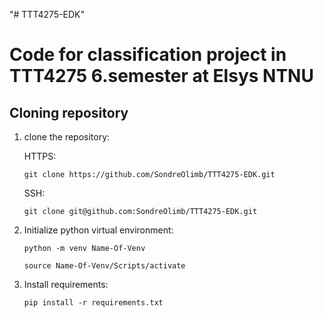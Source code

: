 "# TTT4275-EDK"

# Code for classification project in TTT4275 6.semester at Elsys NTNU 


## Cloning repository
1. clone the repository:

    HTTPS:
    ```
   git clone https://github.com/SondreOlimb/TTT4275-EDK.git

   ```

    SSH:
    ```
   git clone git@github.com:SondreOlimb/TTT4275-EDK.git
   ```

2. Initialize python virtual environment:
    ```
   python -m venv Name-Of-Venv
   ```
    ```
   source Name-Of-Venv/Scripts/activate
   ```

3. Install requirements:

    ```
   pip install -r requirements.txt
   ```


 
